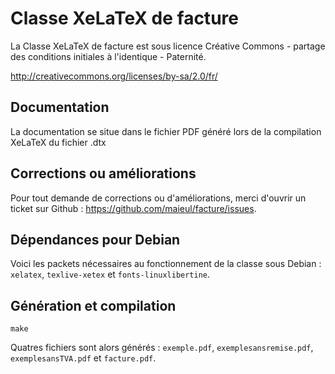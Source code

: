 # Classe XeLaTeX de facture

La Classe XeLaTeX de facture est sous licence Créative Commons - partage des conditions initiales à l'identique - Paternité.

http://creativecommons.org/licenses/by-sa/2.0/fr/

## Documentation

La documentation se situe dans le fichier PDF généré lors de la compilation XeLaTeX du fichier .dtx

## Corrections ou améliorations

Pour tout demande de corrections ou d'améliorations, merci d'ouvrir un ticket sur Github : https://github.com/maieul/facture/issues.

## Dépendances pour Debian

Voici les packets nécessaires au fonctionnement de la classe sous Debian : ``xelatex``, ``texlive-xetex`` et ``fonts-linuxlibertine``.

## Génération et compilation

    make

Quatres fichiers sont alors générés : ``exemple.pdf``, ``exemplesansremise.pdf``,  ``exemplesansTVA.pdf`` et  ``facture.pdf``.
